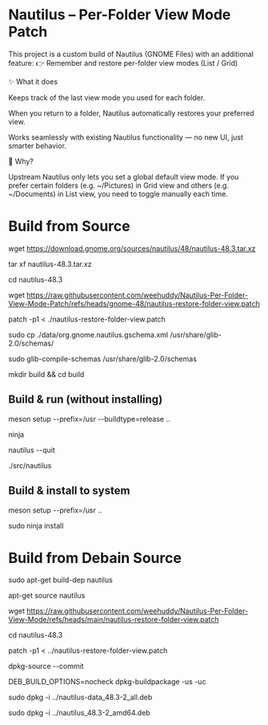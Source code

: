 # Nautilus – Per-Folder View Mode Patch

This project is a custom build of Nautilus (GNOME Files) with an additional feature:
👉 Remember and restore per-folder view modes (List / Grid)

✨ What it does

Keeps track of the last view mode you used for each folder.

When you return to a folder, Nautilus automatically restores your preferred view.

Works seamlessly with existing Nautilus functionality — no new UI, just smarter behavior.

🔧 Why?

Upstream Nautilus only lets you set a global default view mode.
If you prefer certain folders (e.g. ~/Pictures) in Grid view and others (e.g. ~/Documents) in List view, you need to toggle manually each time.

# Build from Source 
wget https://download.gnome.org/sources/nautilus/48/nautilus-48.3.tar.xz 

tar xf nautilus-48.3.tar.xz

cd nautilus-48.3

wget https://raw.githubusercontent.com/weehuddy/Nautilus-Per-Folder-View-Mode-Patch/refs/heads/gnome-48/nautilus-restore-folder-view.patch

patch -p1 < ./nautilus-restore-folder-view.patch

sudo cp ./data/org.gnome.nautilus.gschema.xml /usr/share/glib-2.0/schemas/

sudo glib-compile-schemas /usr/share/glib-2.0/schemas

mkdir build && cd build

## Build & run (without installing) ###
meson setup --prefix=/usr --buildtype=release ..
            
ninja

nautilus --quit

./src/nautilus

## Build & install to system ###
meson setup --prefix=/usr ..

sudo ninja install


# Build from Debain Source ###
sudo apt-get build-dep nautilus

apt-get source nautilus

wget https://raw.githubusercontent.com/weehuddy/Nautilus-Per-Folder-View-Mode/refs/heads/main/nautilus-restore-folder-view.patch

cd nautilus-48.3

patch -p1 < ../nautilus-restore-folder-view.patch

dpkg-source --commit

DEB_BUILD_OPTIONS=nocheck dpkg-buildpackage -us -uc

sudo dpkg -i ../nautilus-data_48.3-2_all.deb 

sudo dpkg -i ../nautilus_48.3-2_amd64.deb

